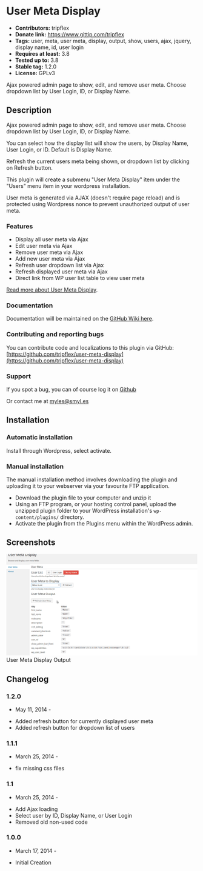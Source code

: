 # User Meta Display #
+ **Contributors:** tripflex
+ **Donate link:** https://www.gittip.com/tripflex
+ **Tags:** user, meta, user meta, display, output, show, users, ajax, jquery, display name, id, user login
+ **Requires at least:** 3.8
+ **Tested up to:** 3.8
+ **Stable tag:** 1.2.0
+ **License:** GPLv3

Ajax powered admin page to show, edit, and remove user meta. Choose dropdown list by User Login, ID, or Display Name.

## Description ##

Ajax powered admin page to show, edit, and remove user meta. Choose dropdown list by User Login, ID, or Display Name.

You can select how the display list will show the users, by Display Name, User Login, or ID. Default is Display Name.

Refresh the current users meta being shown, or dropdown list by clicking on Refresh button.

This plugin will create a submenu "User Meta Display" item under the "Users" menu item in your wordpress installation.

User meta is generated via AJAX (doesn't require page reload) and is protected using Wordpress nonce to prevent unauthorized output of user meta.

### Features ###

* Display all user meta via Ajax
* Edit user meta via Ajax
* Remove user meta via Ajax
* Add new user meta via Ajax
* Refresh user dropdown list via Ajax
* Refresh displayed user meta via Ajax
* Direct link from WP user list table to view user meta

[Read more about User Meta Display](https://github.com/tripflex/user-meta-display).

### Documentation ###

Documentation will be maintained on the [GitHub Wiki here](https://github.com/tripflex/user-meta-display/wiki).

### Contributing and reporting bugs ###

You can contribute code and localizations to this plugin via GitHub: [https://github.com/tripflex/user-meta-display](https://github.com/tripflex/user-meta-display)

### Support ###

If you spot a bug, you can of course log it on [Github](https://github.com/tripflex/user-meta-display)

Or contact me at myles@smyl.es

## Installation ##

### Automatic installation ###

Install through Wordpress, select activate.

### Manual installation ###

The manual installation method involves downloading the plugin and uploading it to your webserver via your favourite FTP application.

* Download the plugin file to your computer and unzip it
* Using an FTP program, or your hosting control panel, upload the unzipped plugin folder to your WordPress installation's `wp-content/plugins/` directory.
* Activate the plugin from the Plugins menu within the WordPress admin.

## Screenshots ##

![](screenshot-1.png)
User Meta Display Output

## Changelog ##

### 1.2.0 ###
- May 11, 2014 -
* Added refresh button for currently displayed user meta
* Added refresh button for dropdown list of users

### 1.1.1 ###
- March 25, 2014 -
* fix missing css files

### 1.1 ### 
- March 25, 2014 -
* Add Ajax loading
* Select user by ID, Display Name, or User Login
* Removed old non-used code

### 1.0.0 ### 
- March 17, 2014 -
* Initial Creation
